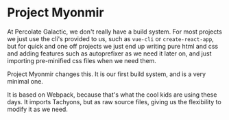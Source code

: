 # Project Myonmir 

At Percolate Galactic, we don't really have a build system. For most projects we just use the cli's provided to us, such as `vue-cli` or `create-react-app`, but for quick and one off projects we just end up writing pure html and css and adding features such as autoprefixer as we need it later on, and just importing pre-minified css files when we need them. 

Project Myonmir changes this. It is our first build system, and is a very minimal one. 

It is based on Webpack, because that's what the cool kids are using these days. It imports Tachyons, but as raw source files, giving us the flexibility to modify it as we need. 
